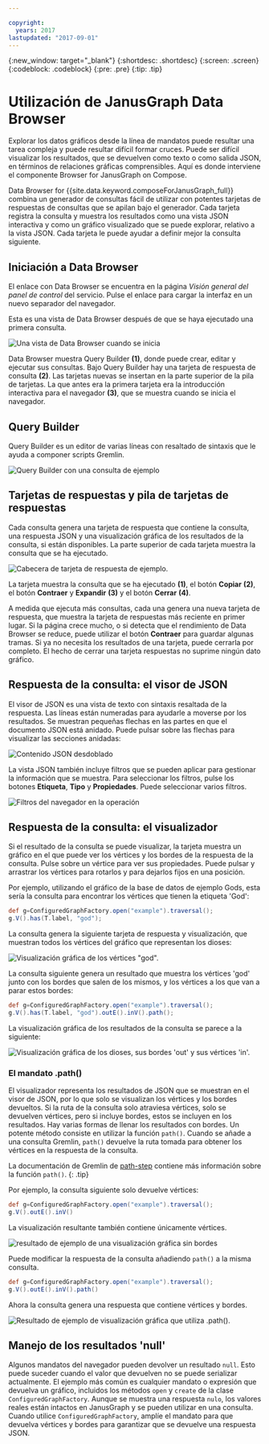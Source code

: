 ```yaml
---

copyright:
  years: 2017
lastupdated: "2017-09-01"
---
```


{:new_window: target="_blank"}
{:shortdesc: .shortdesc}
{:screen: .screen}
{:codeblock: .codeblock}
{:pre: .pre}
{:tip: .tip}

# Utilización de JanusGraph Data Browser

Explorar los datos gráficos desde la línea de mandatos puede resultar una tarea compleja y puede resultar difícil formar cruces. Puede ser difícil visualizar los resultados, que se devuelven como texto o como salida JSON, en términos de relaciones gráficas comprensibles. Aquí es donde interviene el componente Browser for JanusGraph on Compose.

Data Browser for {{site.data.keyword.composeForJanusGraph_full}} combina un generador de consultas fácil de utilizar con potentes tarjetas de respuestas de consultas que se apilan bajo el generador. Cada tarjeta registra la consulta y muestra los resultados como una vista JSON interactiva y como un gráfico visualizado que se puede explorar, relativo a la vista JSON. Cada tarjeta le puede ayudar a definir mejor la consulta siguiente.

## Iniciación a Data Browser

El enlace con Data Browser se encuentra en la página _Visión general del panel de control_ del servicio. Pulse el enlace para cargar la interfaz en un nuevo separador del navegador.

Esta es una vista de Data Browser después de que se haya ejecutado una primera consulta.

![Una vista de Data Browser cuando se inicia](./images/databrowser_taggedFullscreenbrowser.png "Una vista de Data Browser cuando se inicia que muestra Query Builder, salida de la consulta en formatos JSON y visual y un mensaje de bienvenida a la guía de aprendizaje.")

Data Browser muestra Query Builder **(1)**, donde puede crear, editar y ejecutar sus consultas. Bajo Query Builder hay una tarjeta de respuesta de consulta **(2)**. Las tarjetas nuevas se insertan en la parte superior de la pila de tarjetas. La que antes era la primera tarjeta era la introducción interactiva para el navegador **(3)**, que se muestra cuando se inicia el navegador.

## Query Builder

Query Builder es un editor de varias líneas con resaltado de sintaxis que le ayuda a componer scripts Gremlin.

![Query Builder con una consulta de ejemplo](./images/databrowser_taggedquerybuilder.png "Query Builder con una consulta de ejemplo")

## Tarjetas de respuestas y pila de tarjetas de respuestas

Cada consulta genera una tarjeta de respuesta que contiene la consulta, una respuesta JSON y una visualización gráfica de los resultados de la consulta, si están disponibles. La parte superior de cada tarjeta muestra la consulta que se ha ejecutado.

![Cabecera de tarjeta de respuesta de ejemplo.](./images/databrowser_querybar.png)

La tarjeta muestra la consulta que se ha ejecutado **(1)**, el botón **Copiar** **(2)**, el botón **Contraer** y **Expandir** **(3)** y el botón **Cerrar** **(4)**.

A medida que ejecuta más consultas, cada una genera una nueva tarjeta de respuesta, que muestra la tarjeta de respuestas más reciente en primer lugar. Si la página crece mucho, o si detecta que el rendimiento de Data Browser se reduce, puede utilizar el botón **Contraer** para guardar algunas tramas. Si ya no necesita los resultados de una tarjeta, puede cerrarla por completo. El hecho de cerrar una tarjeta respuestas no suprime ningún dato gráfico.

## Respuesta de la consulta: el visor de JSON

El visor de JSON es una vista de texto con sintaxis resaltada de la respuesta. Las líneas están numeradas para ayudarle a moverse por los resultados. Se muestran pequeñas flechas en las partes en que el documento JSON está anidado. Puede pulsar sobre las flechas para visualizar las secciones anidadas:

![Contenido JSON desdoblado](./images/databrowser_queryresponse.png)

La vista JSON también incluye filtros que se pueden aplicar para gestionar la información que se muestra. Para seleccionar los filtros, pulse los botones **Etiqueta**, **Tipo** y **Propiedades**. Puede seleccionar varios filtros.

![Filtros del navegador en la operación](./images/databrowser_filteractions.png)

## Respuesta de la consulta: el visualizador

Si el resultado de la consulta se puede visualizar, la tarjeta muestra un gráfico en el que puede ver los vértices y los bordes de la respuesta de la consulta. Pulse sobre un vértice para ver sus propiedades. Puede pulsar y arrastrar los vértices para rotarlos y para dejarlos fijos en una posición.

Por ejemplo, utilizando el gráfico de la base de datos de ejemplo Gods, esta sería la consulta para encontrar los vértices que tienen la etiqueta 'God':

```groovy
def g=ConfiguredGraphFactory.open("example").traversal();
g.V().has(T.label, "god");
```

La consulta genera la siguiente tarjeta de respuesta y visualización, que muestran todos los vértices del gráfico que representan los dioses:

![Visualización gráfica de los vértices "god".](./images/databrowser_visualization.png)

La consulta siguiente genera un resultado que muestra los vértices 'god' junto con los bordes que salen de los mismos, y los vértices a los que van a parar estos bordes:

```groovy
def g=ConfiguredGraphFactory.open("example").traversal();
g.V().has(T.label, "god").outE().inV().path();
```

La visualización gráfica de los resultados de la consulta se parece a la siguiente:

![Visualización gráfica de los dioses, sus bordes 'out' y sus vértices 'in'.](./images/databrowser_edgesvertices.png)

### El mandato .path()

El visualizador representa los resultados de JSON que se muestran en el visor de JSON, por lo que solo se visualizan los vértices y los bordes devueltos. Si la ruta de la consulta solo atraviesa vértices, solo se devuelven vértices, pero si incluye bordes, estos se incluyen en los resultados. Hay varias formas de llenar los resultados con bordes. Un potente método consiste en utilizar la función `path()`. Cuando se añade a una consulta Gremlin, `path()` devuelve la ruta tomada para obtener los vértices en la respuesta de la consulta.

La documentación de Gremlin de [path-step](http://tinkerpop.apache.org/docs/current/reference/#path-step) contiene más información sobre la función `path()`.
{: .tip}

Por ejemplo, la consulta siguiente solo devuelve vértices:

```groovy
def g=ConfiguredGraphFactory.open("example").traversal();
g.V().outE().inV()
```

La visualización resultante también contiene únicamente vértices.

![resultado de ejemplo de una visualización gráfica sin bordes](./images/databrowser_visualization2.png)

Puede modificar la respuesta de la consulta añadiendo `path()` a la misma consulta.

```groovy
def g=ConfiguredGraphFactory.open("example").traversal();
g.V().outE().inV().path()
```

Ahora la consulta genera una respuesta que contiene vértices y bordes.

![Resultado de ejemplo de visualización gráfica que utiliza `.path()`.](./images/databrowser_visualization3.png)

## Manejo de los resultados 'null'

Algunos mandatos del navegador pueden devolver un resultado `null`. Esto puede suceder cuando el valor que devuelven no se puede serializar actualmente. El ejemplo más común es cualquier mandato o expresión que devuelva un gráfico, incluidos los métodos `open` y `create` de la clase `ConfiguredGraphFactory`. Aunque se muestra una respuesta `nulo`, los valores reales están intactos en JanusGraph y se pueden utilizar en una consulta. Cuando utilice `ConfiguredGraphFactory`, amplíe el mandato para que devuelva vértices y bordes para garantizar que se devuelve una respuesta JSON.
